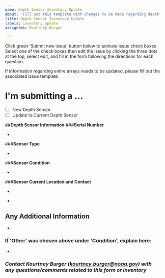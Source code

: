 ```yaml
---
name: Depth Sensor Inventory Update
about: 'Fill out this template with changes to be made regarding depth sensors. '
title: Depth Sensor Inventory Update
labels: inventory update
assignees: Kourtney-Burger

---
```


Click green 'Submit new issue' button below to activate issue check boxes. Select one of the check boxes then edit the issue by clicking the three dots at the top, select edit, and fill in the form following the directions for each question.   

If information regarding entire arrays needs to be updated, please fill out the associated issue template.

<!-- Switch between 'Write' and 'Preview' tabs above to see how your issue will be formatted -->

# **I'm submitting a …**
- [ ] New Depth Sensor  
- [ ] Update to Current Depth Sensor

##**Depth Sensor Information**
###**Serial Number**  
<!-- Serial number should be 'U-5 digit number', Example: U-15771 -->
-   

###**Sensor Type**  
<!-- Sensor should be Sensus Ultra unless a new sensor model was purchased -->
-   

###**Sensor Condition**  
<!-- Insert condition of sensor here (chose Good, Lost at Sea,  or Other) -->  
- 

###**Sensor Current Location and Contact**   
<!-- Insert current sensor location ('City, State' or Lab Location (i.e. SFSU, HSU, etc)) -->
- 
<!-- Insert name and email of who currently has the sensor -->
- 
  
## Any Additional Information
<!-- Please explain any additional information/details related to the recorder -->  
- 

### **If 'Other' was chosen above under 'Condition', explain here:**  
<!-- Please explain exactly what is wrong with the sensor -->
- 

### *Contact Kourtney Burger (kourtney.burger@noaa.gov) with any questions/comments related to this form or inventory*

